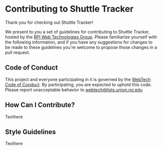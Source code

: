 # Contributing to Shuttle Tracker

Thank you for checking out Shuttle Tracker!

We present to you a set of guidelines for contributing to Shuttle Tracker, hosted by the [RPI Web Technologies Group](https://github.com/wtg).  Please familiarize yourself with the following information, and if you have any suggestions for changes to be made to these guidelines you're welcome to propose those changes in a pull request.

## Code of Conduct

This project and everyone participating in it is governed by the [WebTech Code of Conduct](https://github.com/wtg/shuttletracker/wiki/Code-of-Conduct). By participating, you are expected to uphold this code. Please report unacceptable behavior to webtech@lists.union.rpi.edu

## How Can I Contribute?

Texthere

## Style Guidelines

Texthere
